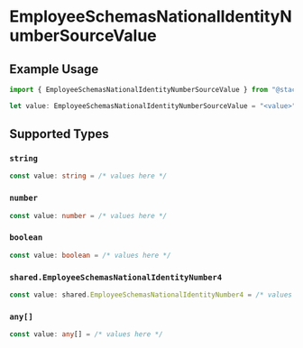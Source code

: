 # EmployeeSchemasNationalIdentityNumberSourceValue

## Example Usage

```typescript
import { EmployeeSchemasNationalIdentityNumberSourceValue } from "@stackone/stackone-client-ts/sdk/models/shared";

let value: EmployeeSchemasNationalIdentityNumberSourceValue = "<value>";
```

## Supported Types

### `string`

```typescript
const value: string = /* values here */
```

### `number`

```typescript
const value: number = /* values here */
```

### `boolean`

```typescript
const value: boolean = /* values here */
```

### `shared.EmployeeSchemasNationalIdentityNumber4`

```typescript
const value: shared.EmployeeSchemasNationalIdentityNumber4 = /* values here */
```

### `any[]`

```typescript
const value: any[] = /* values here */
```

